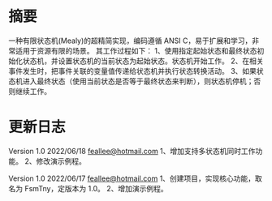 # 摘要
一种有限状态机(Mealy)的超精简实现，编码遵循 ANSI C，易于扩展和学习，非常适用于资源有限的场景。
其工作过程如下：
1、使用指定起始状态和最终状态初始化状态机，并设置状态机的当前状态为起始状态。状态机开始工作。
2、在相关事件发生时，把事件关联的变量值传递给状态机并执行状态转换活动。
3、如果状态机进入最终状态（使用当前状态是否等于最终状态来判断），则状态机停机；否则继续工作。
# 更新日志
Version 1.0	2022/06/18	feallee@hotmail.com
1、增加支持多状态机同时工作功能。
2、修改演示例程。

Version 1.0	2022/06/17	feallee@hotmail.com
1、创建项目，实现核心功能，取名为 FsmTny，定版本为 1.0。
2、增加演示例程。
